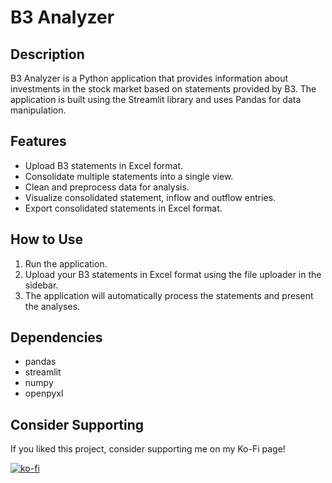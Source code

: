 # B3 Analyzer

## Description
B3 Analyzer is a Python application that provides information about investments in the stock market based on statements provided by B3. The application is built using the Streamlit library and uses Pandas for data manipulation.

## Features
- Upload B3 statements in Excel format.
- Consolidate multiple statements into a single view.
- Clean and preprocess data for analysis.
- Visualize consolidated statement, inflow and outflow entries.
- Export consolidated statements in Excel format.

## How to Use
1. Run the application.
2. Upload your B3 statements in Excel format using the file uploader in the sidebar.
3. The application will automatically process the statements and present the analyses.

## Dependencies
- pandas
- streamlit
- numpy
- openpyxl

## Consider Supporting

If you liked this project, consider supporting me on my Ko-Fi page!

[![ko-fi](https://ko-fi.com/img/githubbutton_sm.svg)](https://ko-fi.com/B0B3V8QAU)
